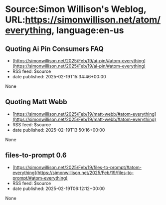 # Source:Simon Willison's Weblog, URL:https://simonwillison.net/atom/everything, language:en-us

## Quoting Ai Pin Consumers FAQ
 - [https://simonwillison.net/2025/Feb/19/ai-pin/#atom-everything](https://simonwillison.net/2025/Feb/19/ai-pin/#atom-everything)
 - RSS feed: $source
 - date published: 2025-02-19T15:34:46+00:00

None

## Quoting Matt Webb
 - [https://simonwillison.net/2025/Feb/19/matt-webb/#atom-everything](https://simonwillison.net/2025/Feb/19/matt-webb/#atom-everything)
 - RSS feed: $source
 - date published: 2025-02-19T13:50:16+00:00

None

## files-to-prompt 0.6
 - [https://simonwillison.net/2025/Feb/19/files-to-prompt/#atom-everything](https://simonwillison.net/2025/Feb/19/files-to-prompt/#atom-everything)
 - RSS feed: $source
 - date published: 2025-02-19T06:12:12+00:00

None

